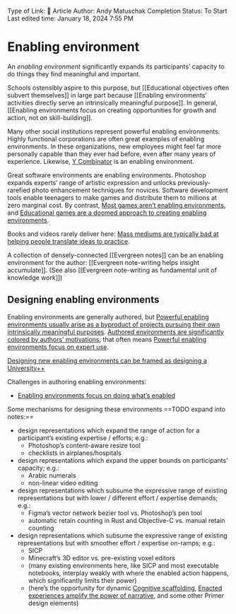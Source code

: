 Type of Link: 📝 Article
Author: Andy Matuschak
Completion Status: To Start
Last edited time: January 18, 2024 7:55 PM
# Enabling environment
An _enabling environment_ significantly expands its participants’ capacity to do things they find meaningful and important.

Schools ostensibly aspire to this purpose, but [[Educational objectives often subvert themselves]] in large part because [[Enabling environments’ activities directly serve an intrinsically meaningful purpose]]. In general, [[Enabling environments focus on creating opportunities for growth and action, not on skill-building]]. 

Many other social institutions represent powerful enabling environments. Highly functional corporations are often great examples of enabling environments. In these organizations, new employees might feel far more personally capable than they ever had before, even after many years of experience. Likewise, [Y Combinator](https://notes.andymatuschak.org/z9MxCsvv8DcHndqRECbxrRi) is an enabling environment.

Great software environments are enabling environments. Photoshop expands experts’ range of artistic expression and unlocks previously-rarefied photo enhancement techniques for novices. Software development tools enable teenagers to make games and distribute them to millions at zero marginal cost. By contrast, [Most games aren’t enabling environments](https://notes.andymatuschak.org/zS7EYYnBEDPVcYdqCRTCi5Q), and [Educational games are a doomed approach to creating enabling environments](https://notes.andymatuschak.org/zUVBJdPc4kBud5fsLmPFpbw). 

Books and videos rarely deliver here: [Mass mediums are typically bad at helping people translate ideas to practice](https://notes.andymatuschak.org/zHjz9JSan5WNzDR7MXxjLix). 

A collection of densely-connected [[Evergreen notes]] can be an enabling environment for the author: [[Evergreen note-writing helps insight accumulate]]. (See also [[Evergreen note-writing as fundamental unit of knowledge work]])

## Designing enabling environments

Enabling environments are generally authored, but [Powerful enabling environments usually arise as a byproduct of projects pursuing their own intrinsically meaningful purposes](https://notes.andymatuschak.org/z2huUCj3ko99HdzFcmEDfZD). [Authored environments are significantly colored by authors’ motivations](https://notes.andymatuschak.org/z4wZFERkVVVVy6bN6BE8kQz); that often means [Powerful enabling environments focus on expert use](https://notes.andymatuschak.org/zY3aLuvtsYS54QnymGKFGwg).

[Designing new enabling environments can be framed as designing a University++](https://notes.andymatuschak.org/zyjePyZ77P2BfdkRBuQB2x)

Challenges in authoring enabling environments:

- [Enabling environments focus on doing what’s enabled](https://notes.andymatuschak.org/z2etsLyP1LJUwNDPCwvRdUG)

Some mechanisms for designing these environments ==TODO expand into notes:==

- design representations which expand the range of action for a participant’s existing expertise / efforts; e.g.:
    - Photoshop’s content-aware resize tool
    - checklists in airplanes/hospitals
- design representations which expand the upper bounds on participants’ capacity; e.g.:
    - Arabic numerals
    - non-linear video editing
- design representations which subsume the expressive range of existing representations but with lower / different effort / expertise demands; e.g.:
    - Figma’s vector network bezier tool vs. Photoshop’s pen tool
    - automatic retain counting in Rust and Objective-C vs. manual retain counting
- design representations which subsume the expressive range of existing representations but with smoother effort / expertise on-ramps; e.g.:
    - SICP
    - Minecraft’s 3D editor vs. pre-existing voxel editors
    - (many existing environments here, like SICP and most executable notebooks, interplay weakly with where the enabled action happens, which significantly limits their power)
    - (here’s the opportunity for dynamic [Cognitive scaffolding](https://notes.andymatuschak.org/zWSH2QNUsrTGP4V15JBaaEv), [Enacted experiences amplify the power of narrative](https://notes.andymatuschak.org/zQ9BWTY2JK6eJvCSqupc7UF), and some other Primer design elements)